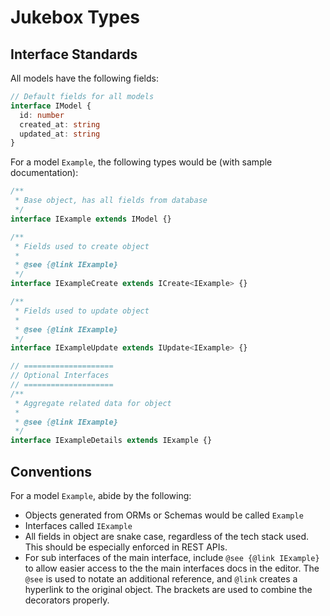 # Jukebox Types

## Interface Standards

All models have the following fields:

```ts
// Default fields for all models
interface IModel {
  id: number
  created_at: string
  updated_at: string
}
```

For a model `Example`, the following types would be (with sample documentation):

```ts
/**
 * Base object, has all fields from database
 */
interface IExample extends IModel {}

/**
 * Fields used to create object
 *
 * @see {@link IExample}
 */
interface IExampleCreate extends ICreate<IExample> {}

/**
 * Fields used to update object
 *
 * @see {@link IExample}
 */
interface IExampleUpdate extends IUpdate<IExample> {}

// ====================
// Optional Interfaces
// ====================
/**
 * Aggregate related data for object
 *
 * @see {@link IExample}
 */
interface IExampleDetails extends IExample {}
```

## Conventions

For a model `Example`, abide by the following:

- Objects generated from ORMs or Schemas would be called `Example`
- Interfaces called `IExample`
- All fields in object are snake case, regardless of the tech stack used. This should be especially enforced in REST APIs.
- For sub interfaces of the main interface, include `@see {@link IExample}` to allow easier access to the the main interfaces docs in the editor. The `@see` is used to notate an additional reference, and `@link` creates a hyperlink to the original object. The brackets are used to combine the decorators properly.
